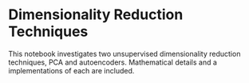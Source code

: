 # Dimensionality Reduction Techniques

This notebook investigates two unsupervised dimensionality reduction techniques, PCA and autoencoders. Mathematical details and a implementations of each are included.
